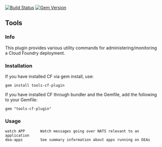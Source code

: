 [![Build Status](https://travis-ci.org/cloudfoundry/tools-cf-plugin.png)](https://travis-ci.org/cloudfoundry/tools-cf-plugin)
[![Gem Version](https://badge.fury.io/rb/tools-cf-plugin.png)](http://badge.fury.io/rb/tools-cf-plugin)

## Tools
### Info

This plugin provides various utility commands for administering/monitoring a Cloud Foundry deployment.

### Installation

If you have installed CF via gem install, use:
```
gem install tools-cf-plugin
```

If you have installed CF through bundler and the Gemfile, add the following to your Gemfile:
```
gem "tools-cf-plugin"
```

### Usage

```
watch APP       Watch messages going over NATS relevant to an application
dea-apps        See summary information about apps running on DEAs
```
